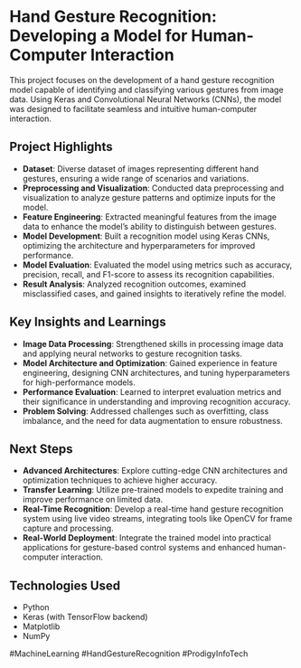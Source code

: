 # Hand Gesture Recognition: Developing a Model for Human-Computer Interaction  

This project focuses on the development of a hand gesture recognition model capable of identifying and classifying various gestures from image data. Using Keras and Convolutional Neural Networks (CNNs), the model was designed to facilitate seamless and intuitive human-computer interaction.  

## Project Highlights  
- **Dataset**: Diverse dataset of images representing different hand gestures, ensuring a wide range of scenarios and variations.  
- **Preprocessing and Visualization**: Conducted data preprocessing and visualization to analyze gesture patterns and optimize inputs for the model.  
- **Feature Engineering**: Extracted meaningful features from the image data to enhance the model’s ability to distinguish between gestures.  
- **Model Development**: Built a recognition model using Keras CNNs, optimizing the architecture and hyperparameters for improved performance.  
- **Model Evaluation**: Evaluated the model using metrics such as accuracy, precision, recall, and F1-score to assess its recognition capabilities.  
- **Result Analysis**: Analyzed recognition outcomes, examined misclassified cases, and gained insights to iteratively refine the model.  

## Key Insights and Learnings  
- **Image Data Processing**: Strengthened skills in processing image data and applying neural networks to gesture recognition tasks.  
- **Model Architecture and Optimization**: Gained experience in feature engineering, designing CNN architectures, and tuning hyperparameters for high-performance models.  
- **Performance Evaluation**: Learned to interpret evaluation metrics and their significance in understanding and improving recognition accuracy.  
- **Problem Solving**: Addressed challenges such as overfitting, class imbalance, and the need for data augmentation to ensure robustness.  

## Next Steps  
- **Advanced Architectures**: Explore cutting-edge CNN architectures and optimization techniques to achieve higher accuracy.  
- **Transfer Learning**: Utilize pre-trained models to expedite training and improve performance on limited data.
- **Real-Time Recognition**: Develop a real-time hand gesture recognition system using live video streams, integrating tools like OpenCV for frame capture and processing.
- **Real-World Deployment**: Integrate the trained model into practical applications for gesture-based control systems and enhanced human-computer interaction.  

## Technologies Used  
- Python  
- Keras (with TensorFlow backend)  
- Matplotlib  
- NumPy  

#MachineLearning #HandGestureRecognition #ProdigyInfoTech
